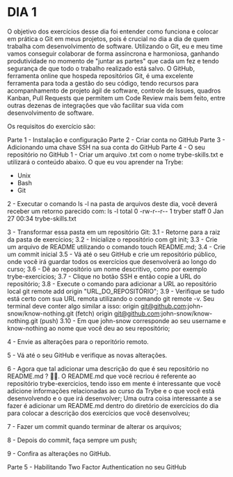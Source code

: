 # DIA 1

O objetivo dos exercí­cios desse dia foi entender como funciona e colocar em prática o Git em meus projetos, pois é crucial no dia a dia de quem trabalha com desenvolvimento de software.
Utilizando o Git, eu e meu time vamos conseguir colaborar de forma assíncrona e harmoniosa, ganhando produtividade no momento de "juntar as partes" que cada um fez e tendo segurança de que todo o trabalho realizado está salvo. 
O GitHub, ferramenta online que hospeda repositórios Git, é uma excelente ferramenta para toda a gestão do seu código, tendo recursos para acompanhamento de projeto ágil de software, controle de Issues, quadros Kanban, Pull Requests que permitem um Code Review mais bem feito, entre outras dezenas de integrações que vão facilitar sua vida com desenvolvimento de software.


Os requisitos do exercí­cio são:

Parte 1 - Instalação e configuração
Parte 2 - Criar conta no GitHub
Parte 3 - Adicionando uma chave SSH na sua conta do GitHub
Parte 4 - O seu repositório no GitHub
1 - Criar um arquivo .txt com o nome trybe-skills.txt e utilizará o conteúdo abaixo.
O que eu vou aprender na Trybe:
- Unix
- Bash
- Git

2 - Executar o comando ls -l na pasta de arquivos deste dia, você deverá receber um retorno parecido com:
ls -l
total 0
-rw-r--r--  1 tryber  staff  0 Jan 27 00:34 trybe-skills.txt

3 - Transformar essa pasta em um repositório Git:
3.1 - Retorne para a raiz da pasta de exercícios;
3.2 - Inicialize o repositório com git init;
3.3 - Crie um arquivo de README utilizando o comando touch README.md;
3.4 - Crie um commit inicial
3.5 - Vá até o seu GitHub e crie um repositório público, onde você irá guardar todos os exercícios que desenvolverá ao longo do curso;
3.6 - Dê ao repositório um nome descritivo, como por exemplo trybe-exercicios;
3.7 - Clique no botão SSH e então copie a URL do repositório;
3.8 - Execute o comando para adicionar a URL ao repositório local git remote add origin "URL_DO_REPOSITÓRIO";
3.9 - Verifique se tudo está certo com sua URL remota utilizando o comando git remote -v. Seu terminal deve conter algo similar a isso:
origin	git@github.com:john-snow/know-nothing.git (fetch)
origin	git@github.com:john-snow/know-nothing.git (push)
3.10 - Em que john-snow corresponde ao seu username e know-nothing ao nome que você deu ao seu repositório;

4 - Envie as alterações para o reporitório remoto.

5 - Vá até o seu GitHub e verifique as novas alterações.

6 - Agora que tal adicionar uma descrição do que é seu repositório no README.md ? 💪🏼.
O README.md que você recriou é referente ao repositório trybe-exercicios, tendo isso em mente é interessante que você adicione informações relacionadas ao curso da Trybe e o que você está desenvolvendo e o que irá desenvolver;
Uma outra coisa interessante a se fazer é adicionar um README.md dentro do diretório de exercícios do dia para colocar a descrição dos exercícios que você desenvolveu;

7 - Fazer um commit quando terminar de alterar os arquivos;

8 - Depois do commit, faça sempre um push;

9 - Confira as alterações no GitHub.

Parte 5 - Habilitando Two Factor Authentication no seu GitHub
